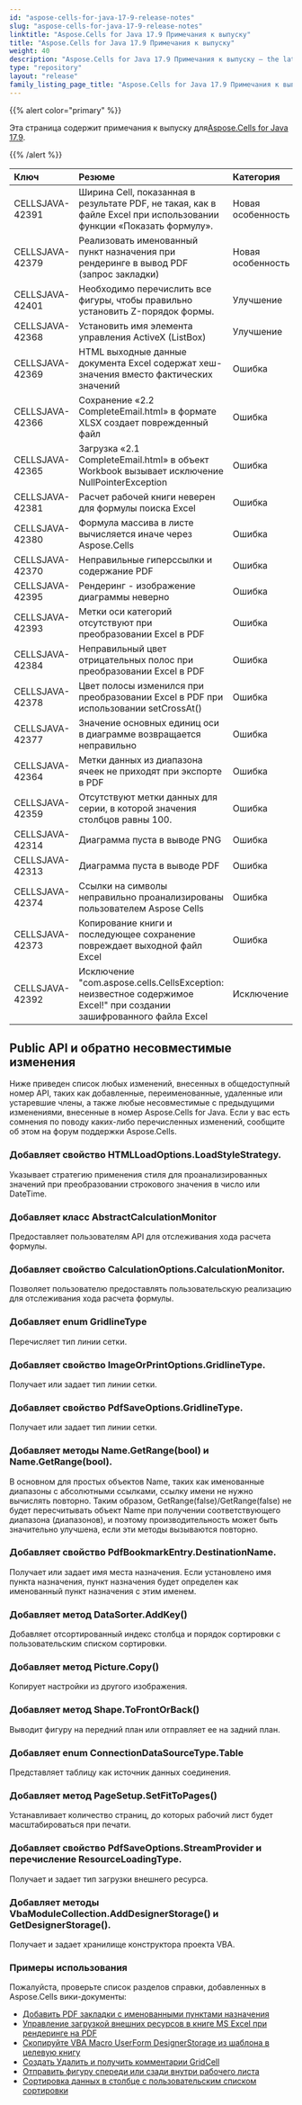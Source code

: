 ```yaml
---
id: "aspose-cells-for-java-17-9-release-notes"
slug: "aspose-cells-for-java-17-9-release-notes"
linktitle: "Aspose.Cells for Java 17.9 Примечания к выпуску"
title: "Aspose.Cells for Java 17.9 Примечания к выпуску"
weight: 40
description: "Aspose.Cells for Java 17.9 Примечания к выпуску – the latest updates and fixes."
type: "repository"
layout: "release"
family_listing_page_title: "Aspose.Cells for Java 17.9 Примечания к выпуску"
---
```

{{% alert color="primary" %}} 

 Эта страница содержит примечания к выпуску для[Aspose.Cells for Java 17.9](https://releases.aspose.com/cells/java/new-releases/aspose.cells-for-java-17.9/).

{{% /alert %}} 

|**Ключ**|**Резюме**|**Категория**|
|:- |:- |:- |
|CELLSJAVA-42391|Ширина Cell, показанная в результате PDF, не такая, как в файле Excel при использовании функции «Показать формулу».|Новая особенность|
|CELLSJAVA-42379|Реализовать именованный пункт назначения при рендеринге в вывод PDF (запрос закладки)|Новая особенность|
|CELLSJAVA-42401|Необходимо перечислить все фигуры, чтобы правильно установить Z-порядок формы.|Улучшение|
|CELLSJAVA-42368|Установить имя элемента управления ActiveX (ListBox)|Улучшение|
|CELLSJAVA-42369|HTML выходные данные документа Excel содержат хеш-значения вместо фактических значений|Ошибка|
|CELLSJAVA-42366|Сохранение «2.2 CompleteEmail.html» в формате XLSX создает поврежденный файл|Ошибка|
|CELLSJAVA-42365|Загрузка «2.1 CompleteEmail.html» в объект Workbook вызывает исключение NullPointerException|Ошибка|
|CELLSJAVA-42381|Расчет рабочей книги неверен для формулы поиска Excel|Ошибка|
|CELLSJAVA-42380|Формула массива в листе вычисляется иначе через Aspose.Cells|Ошибка|
|CELLSJAVA-42370|Неправильные гиперссылки и содержание PDF|Ошибка|
|CELLSJAVA-42395|Рендеринг - изображение диаграммы неверно|Ошибка|
|CELLSJAVA-42393|Метки оси категорий отсутствуют при преобразовании Excel в PDF|Ошибка|
|CELLSJAVA-42384|Неправильный цвет отрицательных полос при преобразовании Excel в PDF|Ошибка|
|CELLSJAVA-42378|Цвет полосы изменился при преобразовании Excel в PDF при использовании setCrossAt()|Ошибка|
|CELLSJAVA-42377|Значение основных единиц оси в диаграмме возвращается неправильно|Ошибка|
|CELLSJAVA-42364|Метки данных из диапазона ячеек не приходят при экспорте в PDF|Ошибка|
|CELLSJAVA-42359|Отсутствуют метки данных для серии, в которой значения столбцов равны 100.|Ошибка|
|CELLSJAVA-42314|Диаграмма пуста в выводе PNG|Ошибка|
|CELLSJAVA-42313|Диаграмма пуста в выводе PDF|Ошибка|
|CELLSJAVA-42374|Ссылки на символы неправильно проанализированы пользователем Aspose Cells|Ошибка|
|CELLSJAVA-42373|Копирование книги и последующее сохранение повреждает выходной файл Excel|Ошибка|
|CELLSJAVA-42392|Исключение "com.aspose.cells.CellsException: неизвестное содержимое Excel!" при создании зашифрованного файла Excel|Исключение|
## **Public API и обратно несовместимые изменения**
Ниже приведен список любых изменений, внесенных в общедоступный номер API, таких как добавленные, переименованные, удаленные или устаревшие члены, а также любые несовместимые с предыдущими изменениями, внесенные в номер Aspose.Cells for Java. Если у вас есть сомнения по поводу каких-либо перечисленных изменений, сообщите об этом на форум поддержки Aspose.Cells.
### **Добавляет свойство HTMLLoadOptions.LoadStyleStrategy.**
Указывает стратегию применения стиля для проанализированных значений при преобразовании строкового значения в число или DateTime.
### **Добавляет класс AbstractCalculationMonitor**
Предоставляет пользователям API для отслеживания хода расчета формулы.
### **Добавляет свойство CalculationOptions.CalculationMonitor.**
Позволяет пользователю предоставлять пользовательскую реализацию для отслеживания хода расчета формулы.
### **Добавляет enum GridlineType**
Перечисляет тип линии сетки.
### **Добавляет свойство ImageOrPrintOptions.GridlineType.**
Получает или задает тип линии сетки.
### **Добавляет свойство PdfSaveOptions.GridlineType.**
Получает или задает тип линии сетки.
### **Добавляет методы Name.GetRange(bool) и Name.GetRange(bool).**
В основном для простых объектов Name, таких как именованные диапазоны с абсолютными ссылками, ссылку имени не нужно вычислять повторно. Таким образом, GetRange(false)/GetRange(false) не будет пересчитывать объект Name при получении соответствующего диапазона (диапазонов), и поэтому производительность может быть значительно улучшена, если эти методы вызываются повторно.
### **Добавляет свойство PdfBookmarkEntry.DestinationName.**
Получает или задает имя места назначения. Если установлено имя пункта назначения, пункт назначения будет определен как именованный пункт назначения с этим именем.
### **Добавляет метод DataSorter.AddKey()**
Добавляет отсортированный индекс столбца и порядок сортировки с пользовательским списком сортировки.
### **Добавляет метод Picture.Copy()**
Копирует настройки из другого изображения.
### **Добавляет метод Shape.ToFrontOrBack()**
Выводит фигуру на передний план или отправляет ее на задний план.
### **Добавляет enum ConnectionDataSourceType.Table**
Представляет таблицу как источник данных соединения.
### **Добавляет метод PageSetup.SetFitToPages()**
Устанавливает количество страниц, до которых рабочий лист будет масштабироваться при печати.
### **Добавляет свойство PdfSaveOptions.StreamProvider и перечисление ResourceLoadingType.**
Получает и задает тип загрузки внешнего ресурса.
### **Добавляет методы VbaModuleCollection.AddDesignerStorage() и GetDesignerStorage().**
Получает и задает хранилище конструктора проекта VBA.


### **Примеры использования**
Пожалуйста, проверьте список разделов справки, добавленных в Aspose.Cells вики-документы:

- [Добавить PDF закладки с именованными пунктами назначения](https://docs.aspose.com/cells/ru/java/add-pdf-bookmarks-with-named-destinations/)
- [Управление загрузкой внешних ресурсов в книге MS Excel при рендеринге на PDF](https://docs.aspose.com/cells/ru/java/control-loading-of-external-resources-in-ms-excel-workbook-while-rendering-to-pdf/)
- [Скопируйте VBA Macro UserForm DesignerStorage из шаблона в целевую книгу](https://docs.aspose.com/cells/ru/java/copy-vba-macro-userform-designerstorage-from-template-to-target-workbook/)
- [Создать Удалить и получить комментарии GridCell](https://docs.aspose.com/cells/ru/java/create-remove-and-get-gridcell-comments/)
- [Отправить фигуру спереди или сзади внутри рабочего листа](https://docs.aspose.com/cells/ru/java/send-shape-front-or-back-inside-the-worksheet/)
- [Сортировка данных в столбце с пользовательским списком сортировки](https://docs.aspose.com/cells/ru/java/sort-data-in-column-with-custom-sort-list/)
